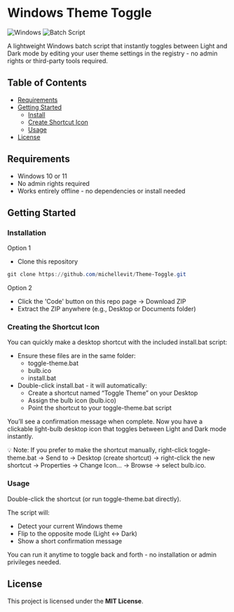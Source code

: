 # Windows Theme Toggle

![Windows](https://img.shields.io/badge/Windows-10%2B-0078D6?style=flat-square&logo=windows)
![Batch Script](https://img.shields.io/badge/Language-Batch-4D4D4D?style=flat-square&logo=windows-terminal)

A lightweight Windows batch script that instantly toggles between Light and Dark mode by editing your user theme settings in the registry - no admin rights or third-party tools required.

## Table of Contents

- [Requirements](#requirements)
- [Getting Started](#getting-started)
  - [Install](#installation)
  - [Create Shortcut Icon](#creating-the-shortcut-icon)
  - [Usage](#usage)
- [License](#license)

## Requirements

- Windows 10 or 11
- No admin rights required
- Works entirely offline - no dependencies or install needed

## Getting Started

### Installation

Option 1

- Clone this repository

```powershell
git clone https://github.com/michellevit/Theme-Toggle.git
```

Option 2

- Click the 'Code' button on this repo page → Download ZIP
- Extract the ZIP anywhere (e.g., Desktop or Documents folder)

### Creating the Shortcut Icon

You can quickly make a desktop shortcut with the included install.bat script:

- Ensure these files are in the same folder:
  - toggle-theme.bat
  - bulb.ico
  - install.bat
- Double-click install.bat - it will automatically:
  - Create a shortcut named “Toggle Theme” on your Desktop
  - Assign the bulb icon (bulb.ico)
  - Point the shortcut to your toggle-theme.bat script

You’ll see a confirmation message when complete.
Now you have a clickable light-bulb desktop icon that toggles between Light and Dark mode instantly.

💡 Note: If you prefer to make the shortcut manually, right-click toggle-theme.bat → Send to → Desktop (create shortcut) → right-click the new shortcut → Properties → Change Icon… → Browse → select bulb.ico.

### Usage

Double-click the shortcut (or run toggle-theme.bat directly).

The script will:

- Detect your current Windows theme
- Flip to the opposite mode (Light ↔ Dark)
- Show a short confirmation message

You can run it anytime to toggle back and forth - no installation or admin privileges needed.

## License

This project is licensed under the **MIT License**.

